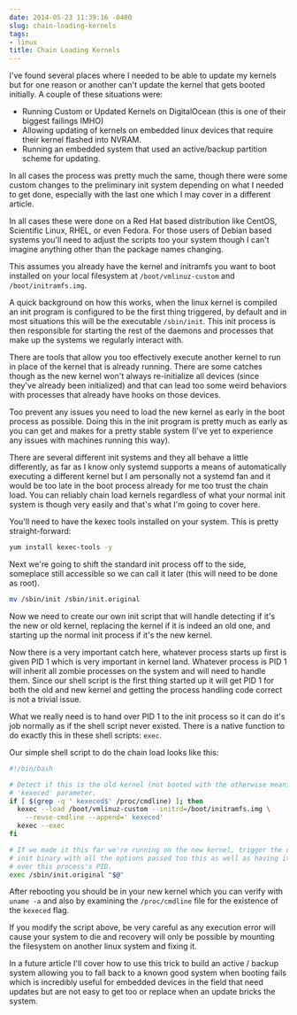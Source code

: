 ```yaml
---
date: 2014-05-23 11:39:16 -0400
slug: chain-loading-kernels
tags:
- linux
title: Chain Loading Kernels
---
```


I've found several places where I needed to be able to update my kernels but
for one reason or another can't update the kernel that gets booted initially. A
couple of these situations were:

* Running Custom or Updated Kernels on DigitalOcean (this is one of their
  biggest failings IMHO)
* Allowing updating of kernels on embedded linux devices that require their
  kernel flashed into NVRAM.
* Running an embedded system that used an active/backup partition scheme for
  updating.

In all cases the process was pretty much the same, though there were some
custom changes to the preliminary init system depending on what I needed to get
done, especially with the last one which I may cover in a different article.

In all cases these were done on a Red Hat based distribution like CentOS,
Scientific Linux, RHEL, or even Fedora. For those users of Debian based systems
you'll need to adjust the scripts too your system though I can't imagine
anything other than the package names changing.

This assumes you already have the kernel and initramfs you want to boot
installed on your local filesystem at `/boot/vmlinuz-custom` and
`/boot/initramfs.img`.

A quick background on how this works, when the linux kernel is compiled an init
program is configured to be the first thing triggered, by default and in most
situations this will be the executable `/sbin/init`. This init process is then
responsible for starting the rest of the daemons and processes that make up the
systems we regularly interact with.

There are tools that allow you too effectively execute another kernel to run in
place of the kernel that is already running. There are some catches though as
the new kernel won't always re-initialize all devices (since they've already
been initialized) and that can lead too some weird behaviors with processes
that already have hooks on those devices.

Too prevent any issues you need to load the new kernel as early in the boot
process as possible. Doing this in the init program is pretty much as early as
you can get and makes for a pretty stable system (I've yet to experience any
issues with machines running this way).

There are several different init systems and they all behave a little
differently, as far as I know only systemd supports a means of automatically
executing a different kernel but I am personally not a systemd fan and it would
be too late in the boot process already for me too trust the chain load. You
can reliably chain load kernels regardless of what your normal init system is
though very easily and that's what I'm going to cover here.

You'll need to have the kexec tools installed on your system. This is pretty
straight-forward:

```sh
yum install kexec-tools -y
```

Next we're going to shift the standard init process off to the side, someplace
still accessible so we can call it later (this will need to be done as root).

```sh
mv /sbin/init /sbin/init.original
```

Now we need to create our own init script that will handle detecting if it's
the new or old kernel, replacing the kernel if it is indeed an old one, and
starting up the normal init process if it's the new kernel.

Now there is a very important catch here, whatever process starts up first is
given PID 1 which is very important in kernel land. Whatever process is PID 1
will inherit all zombie processes on the system and will need to handle them.
Since our shell script is the first thing started up it will get PID 1 for both
the old and new kernel and getting the process handling code correct is not a
trivial issue.

What we really need is to hand over PID 1 to the init process so it can do it's
job normally as if the shell script never existed. There is a native function
to do exactly this in these shell scripts: `exec`.

Our simple shell script to do the chain load looks like this:

```sh
#!/bin/bash

# Detect if this is the old kernel (not booted with the otherwise meaningless
# 'kexeced' parameter.
if [ $(grep -q ' kexeced$' /proc/cmdline) ]; then
  kexec --load /boot/vmlinuz-custom --initrd=/boot/initramfs.img \
    --reuse-cmdline --append=' kexeced'
  kexec --exec
fi

# If we made it this far we're running on the new kernel, trigger the original
# init binary with all the options passed too this as well as having it take
# over this process's PID.
exec /sbin/init.original "$@"
```

After rebooting you should be in your new kernel which you can verify with
`uname -a` and also by examining the `/proc/cmdline` file for the existence of
the `kexeced` flag.

If you modify the script above, be very careful as any execution error will
cause your system to die and recovery will only be possible by mounting the
filesystem on another linux system and fixing it.

In a future article I'll cover how to use this trick to build an active /
backup system allowing you to fall back to a known good system when booting
fails which is incredibly useful for embedded devices in the field that need
updates but are not easy to get too or replace when an update bricks the
system.
